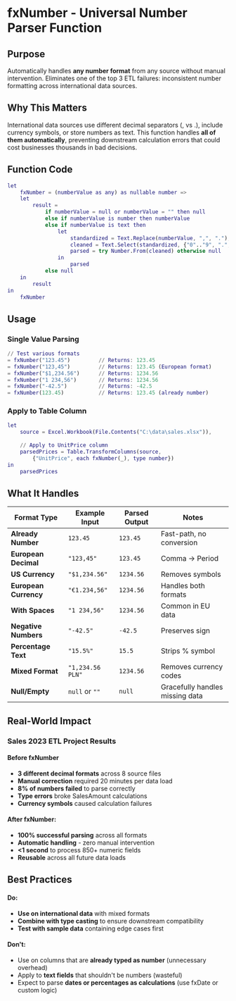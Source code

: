 # fxNumber - Universal Number Parser Function

## Purpose
Automatically handles **any number format** from any source without manual intervention. Eliminates one of the top 3 ETL failures: inconsistent number formatting across international data sources.

## Why This Matters
International data sources use different decimal separators (, vs .), include currency symbols, or store numbers as text. This function handles **all of them automatically**, preventing downstream calculation errors that could cost businesses thousands in bad decisions.

## Function Code
```m
let
    fxNumber = (numberValue as any) as nullable number =>
    let
        result =
            if numberValue = null or numberValue = "" then null
            else if numberValue is number then numberValue
            else if numberValue is text then
                let
                    standardized = Text.Replace(numberValue, ",", "."),
                    cleaned = Text.Select(standardized, {"0".."9", ".", "-"}),
                    parsed = try Number.From(cleaned) otherwise null
                in
                    parsed
            else null
    in
        result
in
    fxNumber
```

## Usage
### Single Value Parsing
```m
// Test various formats
= fxNumber("123.45")         // Returns: 123.45
= fxNumber("123,45")         // Returns: 123.45 (European format)
= fxNumber("$1,234.56")      // Returns: 1234.56
= fxNumber("1 234,56")       // Returns: 1234.56
= fxNumber("-42.5")          // Returns: -42.5
= fxNumber(123.45)           // Returns: 123.45 (already number)
```

### Apply to Table Column
```m
let
    source = Excel.Workbook(File.Contents("C:\data\sales.xlsx")),
    
    // Apply to UnitPrice column
    parsedPrices = Table.TransformColumns(source,
        {"UnitPrice", each fxNumber(_), type number})
in
    parsedPrices
```

## What It Handles

| Format Type | Example Input | Parsed Output | Notes |
|-------------|---------------|---------------|-------|
| **Already Number** | `123.45` | `123.45` | Fast-path, no conversion |
| **European Decimal** | `"123,45"` | `123.45` | Comma → Period |
| **US Currency** | `"$1,234.56"` | `1234.56` | Removes symbols |
| **European Currency** | `"€1.234,56"` | `1234.56` | Handles both formats |
| **With Spaces** | `"1 234,56"` | `1234.56` | Common in EU data |
| **Negative Numbers** | `"-42.5"` | `-42.5` | Preserves sign |
| **Percentage Text** | `"15.5%"` | `15.5` | Strips % symbol |
| **Mixed Format** | `"1,234.56 PLN"` | `1234.56` | Removes currency codes |
| **Null/Empty** | `null` or `""` | `null` | Gracefully handles missing data |

## Real-World Impact
### Sales 2023 ETL Project Results
#### Before fxNumber
- **3 different decimal formats** across 8 source files
- **Manual correction** required 20 minutes per data load
- **8% of numbers failed** to parse correctly
- **Type errors** broke SalesAmount calculations
- **Currency symbols** caused calculation failures
#### After fxNumber:
- **100% successful parsing** across all formats
- **Automatic handling** - zero manual intervention
- **<1 second** to process 850+ numeric fields
- **Reusable** across all future data loads

## Best Practices
#### Do:
- **Use on international data** with mixed formats
- **Combine with type casting** to ensure downstream compatibility
- **Test with sample data** containing edge cases first
#### Don't:
- Use on columns that are **already typed as number** (unnecessary overhead)
- Apply to **text fields** that shouldn't be numbers (wasteful)
- Expect to parse **dates or percentages as calculations** (use fxDate or custom logic)



